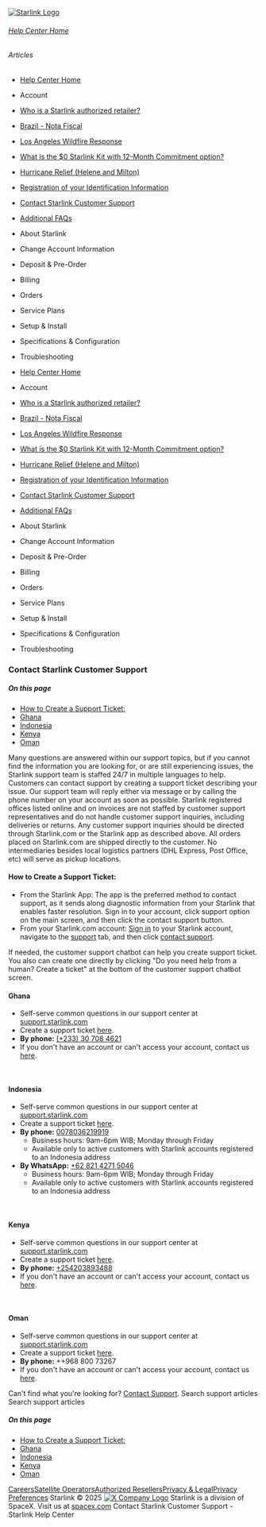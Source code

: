 [![Starlink Logo](https://www.starlink.com/_next/image?url=%2Fassets%2Fimages%2Flogo%2Flogo_white.png&w=3840&q=75)](https://www.starlink.com/support/article/<https:/www.starlink.com/>)
###### [Help Center Home](https://www.starlink.com/support/article/</support>)
###### Articles
  * [Help Center Home](https://www.starlink.com/support/article/</support>)
  * Account
  * [Who is a Starlink authorized retailer? ](https://www.starlink.com/support/article/</support/article/8a90222d-7c32-edd7-51f6-f696ece07105>)
  * [Brazil - Nota Fiscal](https://www.starlink.com/support/article/</support/article/0510d2b9-df68-9c24-f749-1e528ae6ca0e>)
  * [Los Angeles Wildfire Response](https://www.starlink.com/support/article/</support/article/6b54f490-bbb4-04ee-4ee7-3750d3d831fc>)
  * [What is the $0 Starlink Kit with 12-Month Commitment option?](https://www.starlink.com/support/article/</support/article/3a6a481b-f039-c82d-fa60-9a41fca1d1cb>)
  * [Hurricane Relief (Helene and Milton)](https://www.starlink.com/support/article/</support/article/58126733-e4d2-db62-b919-9da261a4e096>)
  * [Registration of your Identification Information](https://www.starlink.com/support/article/</support/article/6189953a-dd63-a4dc-611c-ee799fdff348>)
  * [Contact Starlink Customer Support](https://www.starlink.com/support/article/</support/article/bdb63773-e93b-74e8-8e12-2da2fb6d534e>)
  * [Additional FAQs](https://www.starlink.com/support/article/</support/article/1668200d-1ce5-196c-d4bb-a39be9b27dbc>)
  * About Starlink
  * Change Account Information
  * Deposit & Pre-Order
  * Billing
  * Orders
  * Service Plans
  * Setup & Install
  * Specifications & Configuration
  * Troubleshooting


  * [Help Center Home](https://www.starlink.com/support/article/</support>)
  * Account
  * [Who is a Starlink authorized retailer? ](https://www.starlink.com/support/article/</support/article/8a90222d-7c32-edd7-51f6-f696ece07105>)
  * [Brazil - Nota Fiscal](https://www.starlink.com/support/article/</support/article/0510d2b9-df68-9c24-f749-1e528ae6ca0e>)
  * [Los Angeles Wildfire Response](https://www.starlink.com/support/article/</support/article/6b54f490-bbb4-04ee-4ee7-3750d3d831fc>)
  * [What is the $0 Starlink Kit with 12-Month Commitment option?](https://www.starlink.com/support/article/</support/article/3a6a481b-f039-c82d-fa60-9a41fca1d1cb>)
  * [Hurricane Relief (Helene and Milton)](https://www.starlink.com/support/article/</support/article/58126733-e4d2-db62-b919-9da261a4e096>)
  * [Registration of your Identification Information](https://www.starlink.com/support/article/</support/article/6189953a-dd63-a4dc-611c-ee799fdff348>)
  * [Contact Starlink Customer Support](https://www.starlink.com/support/article/</support/article/bdb63773-e93b-74e8-8e12-2da2fb6d534e>)
  * [Additional FAQs](https://www.starlink.com/support/article/</support/article/1668200d-1ce5-196c-d4bb-a39be9b27dbc>)
  * About Starlink
  * Change Account Information
  * Deposit & Pre-Order
  * Billing
  * Orders
  * Service Plans
  * Setup & Install
  * Specifications & Configuration
  * Troubleshooting


### Contact Starlink Customer Support
##### On this page
  * [How to Create a Support Ticket:](https://www.starlink.com/support/article/<#how-to-create-a-support-ticket>)
  * [Ghana](https://www.starlink.com/support/article/<#ghana>)
  * [Indonesia](https://www.starlink.com/support/article/<#indonesia>)
  * [Kenya](https://www.starlink.com/support/article/<#kenya>)
  * [Oman](https://www.starlink.com/support/article/<#oman>)


Many questions are answered within our support topics, but if you cannot find the information you are looking for, or are still experiencing issues, the Starlink support team is staffed 24/7 in multiple languages to help. 
Customers can contact support by creating a support ticket describing your issue. Our support team will reply either via message or by calling the phone number on your account as soon as possible.
Starlink registered offices listed online and on invoices are not staffed by customer support representatives and do not handle customer support inquiries, including deliveries or returns. Any customer support inquiries should be directed through Starlink.com or the Starlink app as described above.
All orders placed on Starlink.com are shipped directly to the customer. No intermediaries besides local logistics partners (DHL Express, Post Office, etc) will serve as pickup locations.
​
#### How to Create a Support Ticket:
  * From the Starlink App: The app is the preferred method to contact support, as it sends along diagnostic information from your Starlink that enables faster resolution. Sign in to your account, click support option on the main screen, and then click the contact support button.
  * From your Starlink.com account: [Sign in](https://www.starlink.com/support/article/<https:/starlink.com/auth/>) to your Starlink account, navigate to the [support](https://www.starlink.com/support/article/<https:/support.starlink.com/>) tab, and then click [contact support](https://www.starlink.com/support/article/<https:/support.starlink.com/create-support-ticket?source=customer_support_channels_faq>).


If needed, the customer support chatbot can help you create support ticket. You also can create one directly by clicking "Do you need help from a human? Create a ticket" at the bottom of the customer support chatbot screen.
​
#### Ghana
  * Self-serve common questions in our support center at [support.starlink.com](https://www.starlink.com/support/article/<https:/support.starlink.com/>)
  * Create a support ticket [here](https://www.starlink.com/support/article/<https:/support.starlink.com/create-support-ticket>).
  * **By phone:** [(+233) 30 708 4621](https://www.starlink.com/support/article/<tel:+233307084621>)
  * If you don't have an account or can't access your account, contact us [here](https://www.starlink.com/support/article/<https:/www.starlink.com/support/guest-contact?source=faq_customer_support_channels>).


​
#### Indonesia
  * Self-serve common questions in our support center at [support.starlink.com](https://www.starlink.com/support/article/<https:/support.starlink.com/>)
  * Create a support ticket [here](https://www.starlink.com/support/article/<https:/support.starlink.com/create-support-ticket>).
  * **By phone:** [0078036219919](https://www.starlink.com/support/article/<tel:0078036219919>)
    * Business hours: 9am-6pm WIB; Monday through Friday
    * Available only to active customers with Starlink accounts registered to an Indonesia address
  * **By WhatsApp:** [+62 821 4271 5046](https://www.starlink.com/support/article/<tel:+6282142715046>)
    * Business hours: 9am-6pm WIB; Monday through Friday
    * Available only to active customers with Starlink accounts registered to an Indonesia address


​
#### Kenya
  * Self-serve common questions in our support center at [support.starlink.com](https://www.starlink.com/support/article/<https:/support.starlink.com/>)
  * Create a support ticket [here](https://www.starlink.com/support/article/<https:/support.starlink.com/create-support-ticket>).
  * **By phone:** [+254203893488](https://www.starlink.com/support/article/<tel:+254203893488>)
  * If you don't have an account or can't access your account, contact us [here](https://www.starlink.com/support/article/<https:/www.starlink.com/support/guest-contact?source=faq_customer_support_channels>).


​
#### Oman
  * Self-serve common questions in our support center at [support.starlink.com](https://www.starlink.com/support/article/<https:/support.starlink.com/>)
  * Create a support ticket [here](https://www.starlink.com/support/article/<https:/support.starlink.com/create-support-ticket>).
  * **By phone:** ++968 800 73267
  * If you don't have an account or can't access your account, contact us [here](https://www.starlink.com/support/article/<https:/www.starlink.com/support/guest-contact?source=faq_customer_support_channels>).


Can't find what you're looking for? [Contact Support](https://www.starlink.com/support/article/</support/tickets?sourceType=web_article_help_center&sourceValue=bdb63773-e93b-74e8-8e12-2da2fb6d534e>).
Search support articles
Search support articles
##### On this page
  * [How to Create a Support Ticket:](https://www.starlink.com/support/article/<#how-to-create-a-support-ticket>)
  * [Ghana](https://www.starlink.com/support/article/<#ghana>)
  * [Indonesia](https://www.starlink.com/support/article/<#indonesia>)
  * [Kenya](https://www.starlink.com/support/article/<#kenya>)
  * [Oman](https://www.starlink.com/support/article/<#oman>)


[Careers](https://www.starlink.com/support/article/<https:/www.spacex.com/careers>)[Satellite Operators](https://www.starlink.com/support/article/<https:/starlink.com/satellite-operators>)[Authorized Resellers](https://www.starlink.com/support/article/<https:/starlink.com/resellers>)[Privacy & Legal](https://www.starlink.com/support/article/<https:/starlink.com/legal>)[Privacy Preferences](https://www.starlink.com/support/article/<>)
Starlink © 2025
[![X Company Logo](https://www.starlink.com/assets/images/icons/x-logo.svg)](https://www.starlink.com/support/article/<https:/twitter.com/Starlink>)
Starlink is a division of SpaceX. Visit us at [spacex.com](https://www.starlink.com/support/article/<https:/www.spacex.com/>)
Contact Starlink Customer Support - Starlink Help Center
